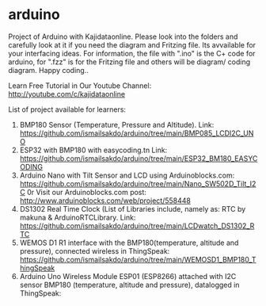 # arduino
Project of Arduino with Kajidataonline. Please look into the folders and carefully look at it if you need the diagram and Fritzing file. Its avvailable for your interfacing ideas. For information, the file with ".ino" is the C+ code for arduino, for ".fzz" is for the Fritzing file and others will be diagram/ coding diagram. Happy coding.. 

Learn Free Tutorial in Our Youtube Channel: http://youtube.com/c/kajidataonline

List of project available for learners:
1) BMP180 Sensor (Temperature, Pressure and Altitude). Link: https://github.com/ismailsakdo/arduino/tree/main/BMP085_LCDI2C_UNO
2) ESP32 with BMP180 with easycoding.tn Link: https://github.com/ismailsakdo/arduino/tree/main/ESP32_BM180_EASYCODING
3) Arduino Nano with Tilt Sensor and LCD using Arduinoblocks.com: https://github.com/ismailsakdo/arduino/tree/main/Nano_SW502D_Tilt_I2C 0r Visit our Arduinoblocks.com post: http://www.arduinoblocks.com/web/project/558448
4) DS1302 Real Time Clock (List of Libraries include, namely as: RTC by makuna & ArduinoRTCLibrary. Link: https://github.com/ismailsakdo/arduino/tree/main/LCDwatch_DS1302_RTC
5) WEMOS D1 R1 interface with the BMP180(temperature, altitude and pressure), connected wireless in ThingSpeak: https://github.com/ismailsakdo/arduino/tree/main/WEMOSD1_BMP180_ThingSpeak
6) Arduino Uno Wireless Module ESP01 (ESP8266) attached with I2C sensor BMP180 (temperature, altitude and pressure), datalogged in ThingSpeak:
